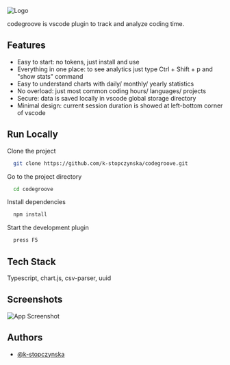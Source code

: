 ![Logo](https://lh3.googleusercontent.com/pw/ABLVV84c8y_tHsJ5SbllNNGjJGayY5_8zplFezCUcFX9alKM0StPw0L3tNO4U0y--fbx_fuVgp2ZV1SNOsD63ocbZTpWe9icjPCuWJRjLr4pQVzsj9g7jHc=s125-p-k)

codegroove is vscode plugin to track and analyze coding time.

## Features

-   Easy to start: no tokens, just install and use
-   Everything in one place: to see analytics just type Ctrl + Shift + p and "show stats" command
-   Easy to understand charts with daily/ monthly/ yearly statistics
-   No overload: just most common coding hours/ languages/ projects
-   Secure: data is saved locally in vscode global storage directory
-   Minimal design: current session duration is showed at left-bottom corner of vscode

## Run Locally

Clone the project

```bash
  git clone https://github.com/k-stopczynska/codegroove.git
```

Go to the project directory

```bash
  cd codegroove
```

Install dependencies

```bash
  npm install
```

Start the development plugin

```bash
  press F5
```

## Tech Stack

Typescript, chart.js, csv-parser, uuid

## Screenshots

![App Screenshot](https://lh3.googleusercontent.com/pw/ABLVV87s_A5LCpArlYH7_QUWWKTcj_nhD9HtxZss466IKBJm7ha0-bcuOEJtOoD5jn7C8Eb9Oo6YW3mitV1wQ_9AVWQBkySNNkL3KROjf7cPG6slv6tOyTA=w2400)

## Authors

-   [@k-stopczynska](https://www.github.com/k-stopczynska)
